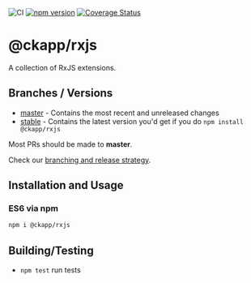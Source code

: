 ![CI](https://github.com/ckapps/rxjs/workflows/CI/badge.svg)
[![npm version](https://badge.fury.io/js/%40ckapp%2Frxjs.svg)](https://www.npmjs.com/@ckapp/rxjs)
[![Coverage Status](https://coveralls.io/repos/github/ckapps/rxjs/badge.svg?branch=master)](https://coveralls.io/github/ckapps/rxjs?branch=master)

# @ckapp/rxjs

A collection of RxJS extensions.

## Branches / Versions

- [master](https://github.com/ckapps/rxjs/commits/master) - Contains the most recent and unreleased changes
- [stable](https://github.com/ckapps/rxjs/tree/release/stable/1.x) - Contains the latest version you'd get if you do `npm install @ckapp/rxjs`

Most PRs should be made to **master**.

Check our [branching and release strategy](https://github.com/ckapps/.github/blob/master/docs/branching.md).

## Installation and Usage

### ES6 via npm

```sh
npm i @ckapp/rxjs
```

## Building/Testing

- `npm test` run tests
